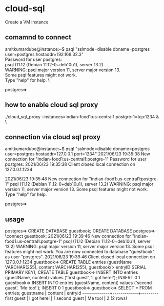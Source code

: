 # cloud-sql

Create a VM instance

## comamnd to connect
amitkumardube@instance:~$ psql "sslmode=disable dbname=postgres user=postgres hostaddr=192.168.32.3" \
Password for user postgres: \
psql (11.12 (Debian 11.12-0+deb10u1), server 13.2) \
WARNING: psql major version 11, server major version 13. \
         Some psql features might not work. \
Type "help" for help. \

postgres=> 

## how to enable cloud sql proxy
./cloud_sql_proxy -instances=indian-food1:us-central1:postgre-1=tcp:1234 & \

##  connection via cloud sql proxy
amitkumardube@instance:~$ psql "sslmode=disable dbname=postgres user=postgres hostaddr=127.0.0.1 port=1234"
2021/06/23 19:35:38 New connection for "indian-food1:us-central1:postgre-1"
Password for user postgres: 2021/06/23 19:35:38 Client closed local connection on 127.0.0.1:1234

2021/06/23 19:35:48 New connection for "indian-food1:us-central1:postgre-1"
psql (11.12 (Debian 11.12-0+deb10u1), server 13.2)
WARNING: psql major version 11, server major version 13.
         Some psql features might not work.
Type "help" for help.

postgres=> 

## usage

postgres=> CREATE DATABASE guestbook;
CREATE DATABASE
postgres=> \connect guestbook;
2021/06/23 19:39:46 New connection for "indian-food1:us-central1:postgre-1"
psql (11.12 (Debian 11.12-0+deb10u1), server 13.2)
WARNING: psql major version 11, server major version 13.
         Some psql features might not work.
You are now connected to database "guestbook" as user "postgres".
2021/06/23 19:39:46 Client closed local connection on 127.0.0.1:1234
guestbook=> CREATE TABLE entries (guestName VARCHAR(255), content VARCHAR(255),
guestbook(>                         entryID SERIAL PRIMARY KEY);
CREATE TABLE
guestbook=> INSERT INTO entries (guestName, content) values ('first guest', 'I got here!');
INSERT 0 1
guestbook=> INSERT INTO entries (guestName, content) values ('second guest', 'Me too!');
INSERT 0 1
guestbook=> 
guestbook=> SELECT * FROM entries;
  guestname   |   content   | entryid 
--------------+-------------+---------
 first guest  | I got here! |       1
 second guest | Me too!     |       2
(2 rows)
